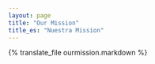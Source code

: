 ```yaml
---
layout: page
title: "Our Mission"
title_es: "Nuestra Mission"
---
```


{% translate_file ourmission.markdown %}
